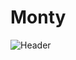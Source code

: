 # Monty

![Header](https://github.com/brendenmonteiro/Monty/blob/main/ComputerSystems.gif "Header")

